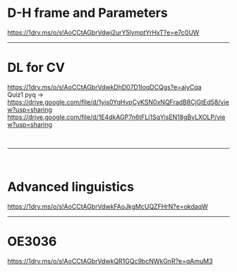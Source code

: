 # D-H frame and Parameters 
https://1drv.ms/o/s!AoCCtAGbrVdwj2urY5lymptYrHxT?e=e7c0UW
<br>
<hr color="red"> 

# DL for CV
https://1drv.ms/o/s!AoCCtAGbrVdwkDhD07D1IoqDCQgs?e=ajyCqa
<br>
Quiz1 pyq -> https://drive.google.com/file/d/1yjs0YqHvpCyKSN0xNQFradB8CjGtEd58/view?usp=sharing
<br>
        https://drive.google.com/file/d/1E4dkAGP7n6tFLi1SqYisEN18gBvLXOLP/view?usp=sharing
        

<br>

<hr color="red">
<br>

# Advanced linguistics 
https://1drv.ms/o/s!AoCCtAGbrVdwkFAoJkgMcUQZFHrN?e=okdaqW

<hr color="red">

# OE3036
https://1drv.ms/o/s!AoCCtAGbrVdwkQR1GQc9bcNWkGnR?e=qAmuM3


